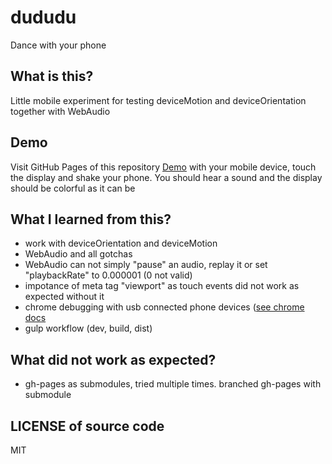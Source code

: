 # dududu
Dance with your phone

## What is this?
Little mobile experiment for testing deviceMotion and deviceOrientation together with WebAudio

## Demo
Visit GitHub Pages of this repository [Demo](http://ikkewa.github.io/dududu/) with your 
mobile device, touch the display and shake your phone.
You should hear a sound and the display should be colorful as it can be

## What I learned from this?

 - work with deviceOrientation and deviceMotion
 - WebAudio and all gotchas
 - WebAudio can not simply "pause" an audio, replay it or set "playbackRate" to 0.000001 (0 not valid)
 - impotance of meta tag "viewport" as touch events did not work as expected without it
 - chrome debugging with usb connected phone devices ([see chrome docs](https://developer.chrome.com/devtools/docs/remote-debugging)
 - gulp workflow (dev, build, dist)
 
 
## What did not work as expected?

 - gh-pages as submodules, tried multiple times. branched gh-pages with submodule


## LICENSE of source code
MIT
